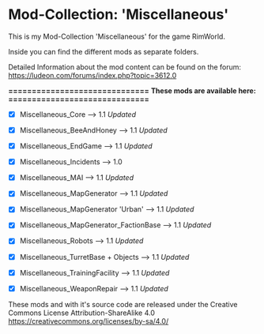 # Mod-Collection: 'Miscellaneous'

This is my Mod-Collection 'Miscellaneous' for the game RimWorld.

Inside you can find the different mods as separate folders.

Detailed Information about the mod content can be found on the forum:
https://ludeon.com/forums/index.php?topic=3612.0


**==============================**
**These mods are available here:**
**==============================**
- [x] Miscellaneous_Core                        -->   1.1 *Updated*
- [x] Miscellaneous_BeeAndHoney                 -->   1.1 *Updated*
- [x] Miscellaneous_EndGame                     -->   1.1 *Updated*
- [x] Miscellaneous_Incidents                   -->   1.0
- [x] Miscellaneous_MAI                         -->   1.1 *Updated*
- [x] Miscellaneous_MapGenerator                -->   1.1 *Updated* 
- [x] Miscellaneous_MapGenerator 'Urban'        -->   1.1 *Updated*
- [x] Miscellaneous_MapGenerator_FactionBase    -->   1.1 *Updated*
- [x] Miscellaneous_Robots                      -->   1.1 *Updated* 
- [x] Miscellaneous_TurretBase + Objects        -->   1.1 *Updated*
- [x] Miscellaneous_TrainingFacility            -->   1.1 *Updated*
- [x] Miscellaneous_WeaponRepair                -->   1.1 *Updated*




These mods and with it's source code are released under the Creative Commons License Attribution-ShareAlike 4.0
https://creativecommons.org/licenses/by-sa/4.0/
